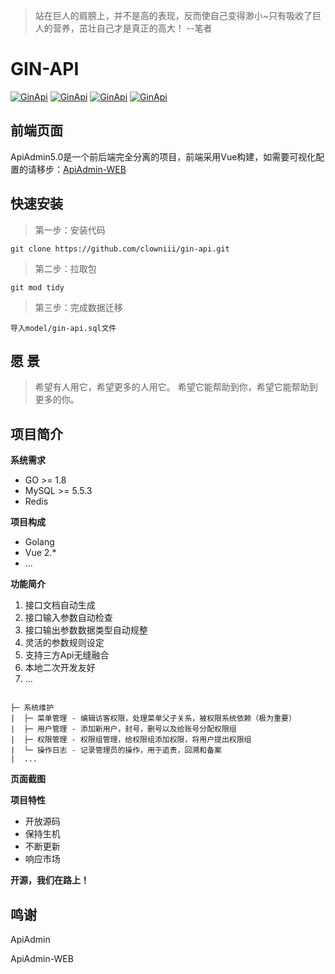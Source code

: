 > 站在巨人的肩膀上，并不是高的表现，反而使自己变得渺小~只有吸收了巨人的营养，茁壮自己才是真正的高大！ --笔者


# GIN-API
[![GinApi](https://img.shields.io/hexpm/l/plug.svg)]()
[![GinApi](https://img.shields.io/badge/release-1.0.0-blue.svg)]()
[![GinApi](https://img.shields.io/badge/build-passing-brightgreen.svg)]()
[![GinApi](https://img.shields.io/badge/GinApi-1.0.0-brightgreen.svg)]()

## 前端页面
ApiAdmin5.0是一个前后端完全分离的项目，前端采用Vue构建，如需要可视化配置的请移步：[ApiAdmin-WEB](https://gitee.com/apiadmin/ApiAdmin-WEB)

## 快速安装

> 第一步：安装代码

```
git clone https://github.com/clowniii/gin-api.git
```


> 第二步：拉取包

```
git mod tidy
```

> 第三步：完成数据迁移

```
导入model/gin-api.sql文件
```



## 愿 景

> 希望有人用它，希望更多的人用它。
> 希望它能帮助到你，希望它能帮助到更多的你。

## 项目简介

**系统需求**

- GO >= 1.8
- MySQL >= 5.5.3
- Redis

**项目构成**

- Golang
- Vue 2.*
- ...

**功能简介**

 1. 接口文档自动生成
 2. 接口输入参数自动检查
 3. 接口输出参数数据类型自动规整
 4. 灵活的参数规则设定
 5. 支持三方Api无缝融合
 6. 本地二次开发友好
 7. ...
 
 ```
 
 ├─ 系统维护
 |  ├─ 菜单管理 - 编辑访客权限，处理菜单父子关系，被权限系统依赖（极为重要）
 |  ├─ 用户管理 - 添加新用户，封号，删号以及给账号分配权限组
 |  ├─ 权限管理 - 权限组管理，给权限组添加权限，将用户提出权限组
 |  └─ 操作日志 - 记录管理员的操作，用于追责，回溯和备案
 |  ...
 ```

**页面截图**



**项目特性**

- 开放源码
- 保持生机
- 不断更新
- 响应市场

**开源，我们在路上！**

## 鸣谢

ApiAdmin

ApiAdmin-WEB
